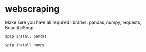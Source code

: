 # webscraping
Make sure you have all required libraries: pandas, numpy, requests, BeautifulSoup
```
$pip install pandas
```
```
$pip install numpy
```
